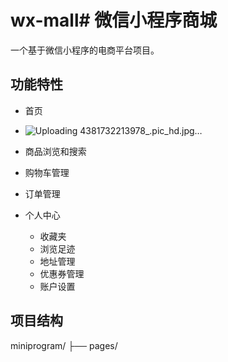 # wx-mall# 微信小程序商城

一个基于微信小程序的电商平台项目。

## 功能特性
- 首页
- ![Uploading 4381732213978_.pic_hd.jpg…]()

- 商品浏览和搜索
- 购物车管理
- 订单管理
- 个人中心
  - 收藏夹
  - 浏览足迹
  - 地址管理
  - 优惠券管理
  - 账户设置

## 项目结构

miniprogram/
├── pages/
